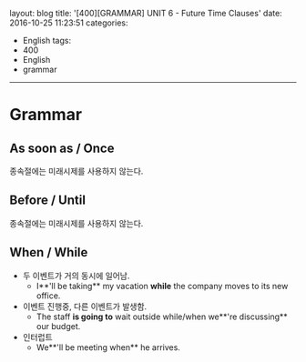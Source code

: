 layout: blog
title: '[400][GRAMMAR] UNIT 6 - Future Time Clauses'
date: 2016-10-25 11:23:51
categories: 
- English
tags:
- 400
- English
- grammar
---

# Grammar

## As soon as / Once
종속절에는 미래시제를 사용하지 않는다.

## Before / Until
종속절에는 미래시제를 사용하지 않는다. 

## When / While
* 두 이벤트가 거의 동시에 일어남.
    * I**'ll be taking** my vacation **while** the company moves to its new office. 
* 이벤트 진행중, 다른 이벤트가 발생함. 
    * The staff **is going to** wait outside while/when we**'re discussing** our budget.
* 인터럽트
    * We**'ll be meeting when** he arrives.
    
    